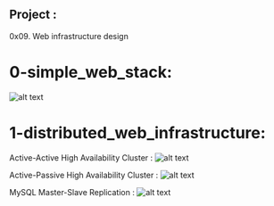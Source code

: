 Project :
----------
0x09. Web infrastructure design

# 0-simple_web_stack:
![alt text](https://i.imgur.com/rLBUCwn.jpg)

# 1-distributed_web_infrastructure:

Active-Active High Availability Cluster :
![alt text](https://i.imgur.com/vUNqbNJ.jpg)

Active-Passive High Availability Cluster :
![alt text](https://i.imgur.com/pPQmGn3.jpg)

MySQL Master-Slave Replication :
![alt text]([Imgur](https://i.imgur.com/jGGCrWQ.png))